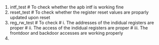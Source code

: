 1. intf_test    # To check whether the apb intf is working fine
2. reset_test   # To check whether the register reset values are proparly updated upon reset
3. reg_rw_test  # To check 
                #          i.   The addresses of the indidual registers are proper
                #          ii.  The access of the indidual registers are proper
                #          iii. The frontdoor and backdoor accesses are working properly
4. 